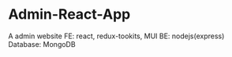 # Admin-React-App
A admin website 
FE: react, redux-tookits, MUI
BE: nodejs(express)
Database: MongoDB
